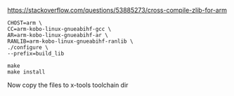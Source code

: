 https://stackoverflow.com/questions/53885273/cross-compile-zlib-for-arm
```shell
CHOST=arm \   
CC=arm-kobo-linux-gnueabihf-gcc \
AR=arm-kobo-linux-gnueabihf-ar \
RANLIB=arm-kobo-linux-gnueabihf-ranlib \
./configure \
--prefix=build_lib
```
```
make
make install
```

Now copy the files to x-tools toolchain dir
